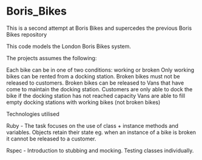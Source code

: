 Boris_Bikes
===========

This is a second attempt at Boris Bikes and supercedes the previous Boris Bikes repository

This code models the London Boris Bikes system.

The projects assumes the following:

Each bike can be in one of two conditions: working or broken Only working bikes can be rented from a docking station. Broken bikes must not be released to customers. Broken bikes can be released to Vans that have come to maintain the docking station. Customers are only able to dock the bike if the docking station has not reached capacity Vans are able to fill empty docking stations with working bikes (not broken bikes)

Technologies utilised

Ruby - The task focuses on the use of class + instance methods and variables. Objects retain their state eg. when an instance of a bike is broken it cannot be released to a customer.

Rspec - Introduction to stubbing and mocking. Testing classes individually.
